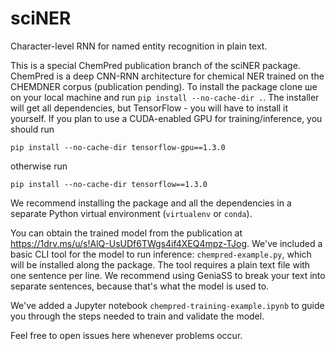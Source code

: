 # sciNER
Character-level RNN for named entity recognition in plain text.

This is a special ChemPred publication branch of the sciNER package. ChemPred
is a deep CNN-RNN architecture for chemical NER trained on the CHEMDNER corpus
(publication pending). To install the package clone ше on your local machine
and run `pip install --no-cache-dir .`. The installer will get all dependencies,
but TensorFlow - you will have to install it yourself. If you plan to use a
CUDA-enabled GPU for training/inference, you should run 
```
pip install --no-cache-dir tensorflow-gpu==1.3.0
```
otherwise run
```
pip install --no-cache-dir tensorflow==1.3.0
```
We recommend installing the package and all the dependencies in a separate
Python virtual environment (`virtualenv` or `conda`).

You can obtain the trained model from the publication at
https://1drv.ms/u/s!AlQ-UsUDf6TWgs4if4XEQ4mpz-TJog. 
We've included a basic CLI tool for the model to run inference: `chempred-example.py`, 
which will be installed along the package. The tool requires a plain text file with 
one sentence per line. We recommend using GeniaSS to break your text into separate 
sentences, because that's what the model is used to.

We've added a Jupyter notebook `chempred-training-example.ipynb` to guide you through 
the steps needed to train and validate the model.

Feel free to open issues here whenever problems occur.
